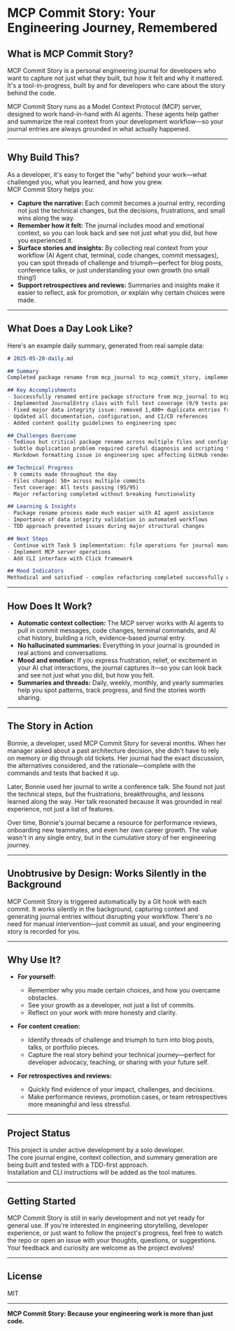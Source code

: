 # MCP Commit Story: Your Engineering Journey, Remembered

## What is MCP Commit Story?

MCP Commit Story is a personal engineering journal for developers who want to capture not just what they built, but how it felt and why it mattered.  
It's a tool-in-progress, built by and for developers who care about the story behind the code.

MCP Commit Story runs as a Model Context Protocol (MCP) server, designed to work hand-in-hand with AI agents. These agents help gather and summarize the real context from your development workflow—so your journal entries are always grounded in what actually happened.

---

## Why Build This?

As a developer, it's easy to forget the "why" behind your work—what challenged you, what you learned, and how you grew.  
MCP Commit Story helps you:

- **Capture the narrative:** Each commit becomes a journal entry, recording not just the technical changes, but the decisions, frustrations, and small wins along the way.
- **Remember how it felt:** The journal includes mood and emotional context, so you can look back and see not just what you did, but how you experienced it.
- **Surface stories and insights:** By collecting real context from your workflow (AI Agent chat, terminal, code changes, commit messages), you can spot threads of challenge and triumph—perfect for blog posts, conference talks, or just understanding your own growth (no small thing!)
- **Support retrospectives and reviews:** Summaries and insights make it easier to reflect, ask for promotion, or explain why certain choices were made.

---

## What Does a Day Look Like?

Here's an example daily summary, generated from real sample data:

```markdown
# 2025-05-20-daily.md

## Summary
Completed package rename from mcp_journal to mcp_commit_story, implemented journal entry generation with comprehensive TDD testing, and improved documentation quality. Resolved major duplication bug in journal file. Key milestone: project rebranding is complete and core journal functionality is operational.

## Key Accomplishments
- Successfully renamed entire package structure from mcp_journal to mcp_commit_story
- Implemented JournalEntry class with full test coverage (9/9 tests passing)
- Fixed major data integrity issue: removed 1,400+ duplicate entries from journal
- Updated all documentation, configuration, and CI/CD references
- Added content quality guidelines to engineering spec

## Challenges Overcome
- Tedious but critical package rename across multiple files and configs
- Subtle duplication problem required careful diagnosis and scripting to resolve
- Markdown formatting issue in engineering spec affecting GitHub rendering

## Technical Progress
- 9 commits made throughout the day
- Files changed: 50+ across multiple commits
- Test coverage: All tests passing (95/95)
- Major refactoring completed without breaking functionality

## Learning & Insights
- Package rename process made much easier with AI agent assistance
- Importance of data integrity validation in automated workflows
- TDD approach prevented issues during major structural changes

## Next Steps
- Continue with Task 5 implementation: file operations for journal management
- Implement MCP server operations
- Add CLI interface with Click framework

## Mood Indicators
Methodical and satisfied - complex refactoring completed successfully with no major blockers. Relieved to have data integrity issues resolved and project properly rebranded.
```

---

## How Does It Work?

- **Automatic context collection:** The MCP server works with AI agents to pull in commit messages, code changes, terminal commands, and AI chat history, building a rich, evidence-based journal entry.
- **No hallucinated summaries:** Everything in your journal is grounded in real actions and conversations.
- **Mood and emotion:** If you express frustration, relief, or excitement in your AI chat interactions, the 
journal captures it—so you can look back and see not just what you did, but how you felt.
- **Summaries and threads:** Daily, weekly, monthly, and yearly summaries help you spot patterns, track 
progress, and find the stories worth sharing.

---

## The Story in Action

Bonnie, a developer, used MCP Commit Story for several months. When her manager asked about a past architecture decision, she didn't have to rely on memory or dig through old tickets. Her journal had the exact discussion, the alternatives considered, and the rationale—complete with the commands and tests that backed it up.

Later, Bonnie used her journal to write a conference talk. She found not just the technical steps, but the frustrations, breakthroughs, and lessons learned along the way. Her talk resonated because it was grounded in real experience, not just a list of features.

Over time, Bonnie's journal became a resource for performance reviews, onboarding new teammates, and even her own career growth. The value wasn't in any single entry, but in the cumulative story of her engineering journey.

---

## Unobtrusive by Design: Works Silently in the Background

MCP Commit Story is triggered automatically by a Git hook with each commit. It works silently in the background, capturing context and generating journal entries without disrupting your workflow. There's no need for manual intervention—just commit as usual, and your engineering story is recorded for you.

---

## Why Use It?

- **For yourself:**  
  - Remember why you made certain choices, and how you overcame obstacles.
  - See your growth as a developer, not just a list of commits.
  - Reflect on your work with more honesty and clarity.

- **For content creation:**  
  - Identify threads of challenge and triumph to turn into blog posts, talks, or portfolio pieces.
  - Capture the real story behind your technical journey—perfect for developer advocacy, teaching, or sharing with your future self.

- **For retrospectives and reviews:**  
  - Quickly find evidence of your impact, challenges, and decisions.
  - Make performance reviews, promotion cases, or team retrospectives more meaningful and less stressful.

---

## Project Status

This project is under active development by a solo developer.  
The core journal engine, context collection, and summary generation are being built and tested with a TDD-first approach.  
Installation and CLI instructions will be added as the tool matures.

---

## Getting Started

MCP Commit Story is still in early development and not yet ready for general use. If you're interested in engineering storytelling, developer experience, or just want to follow the project's progress, feel free to watch the repo or open an issue with your thoughts, questions, or suggestions. Your feedback and curiosity are welcome as the project evolves!

---

## License

MIT

---

**MCP Commit Story: Because your engineering work is more than just code.**
